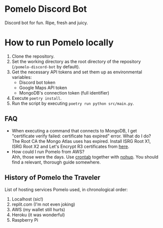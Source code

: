 # Pomelo Discord Bot

Discord bot for fun. Ripe, fresh and juicy.

# How to run Pomelo locally

1. Clone the repository.
2. Set the working directory as the root directory of the repository (`/pomelo-discord-bot` by default).
3. Get the necessary API tokens and set them up as environmental variables:
   - Discord bot token
   - Google Maps API token
   - MongoDB's connection token (full identifier)
4. Execute `poetry install`.
5. Run the script by executing `poetry run python src/main.py`.

## FAQ

- When executing a command that connects to MongoDB, I get "certificate verify failed: certificate has expired" error. What do I do?  
The Root CA the Mongo Atlas uses has expired. Install ISRG Root X1, ISRG Root X2 and Let's Encrypt R3 certificates from [here](https://letsencrypt.org/certificates/).  
- How could I run Pomelo from AWS?  
Ahh, those were the days. Use [crontab](https://man7.org/linux/man-pages/man5/crontab.5.html) together with [nohup](https://en.wikipedia.org/wiki/Nohup). You should find a relevant, thorough guide somewhere.  

## History of Pomelo the Traveler

List of hosting services Pomelo used, in chronological order:
1. Localhost (sic!)
2. replit.com (I'm not even joking)
3. AWS (my wallet still hurts)
4. Heroku (it was wonderful)
5. Raspberry Pi
